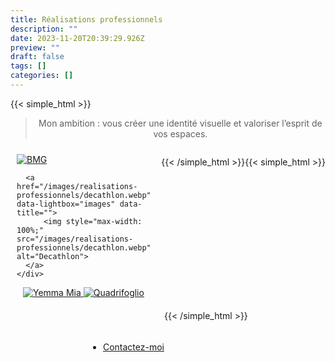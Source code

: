 ```yaml
---
title: Réalisations professionnels
description: ""
date: 2023-11-20T20:39:29.926Z
preview: ""
draft: false
tags: []
categories: []
---
```



{{< simple_html >}}

<blockquote>
  <p style="text-align: center;">Mon ambition : vous créer une identité visuelle et valoriser l’esprit de vos espaces.</p>
</blockquote>

<div style="display: flex; flex-wrap: wrap; justify-content: center;">
  <div style="flex: 1; margin: 10px; max-width: 450px;">
    <div>
      <a href="/images/realisations-professionnels/bmg.webp" data-lightbox="images" data-title="">
            <img style="max-width: 100%;" src="/images/realisations-professionnels/bmg.webp" alt="BMG">
      </a>

      <a href="/images/realisations-professionnels/decathlon.webp" data-lightbox="images" data-title="">
          <img style="max-width: 100%;" src="/images/realisations-professionnels/decathlon.webp" alt="Decathlon">
      </a>
    </div>
  </div>
  <div style="flex: 1; margin: 10px; max-width: 450px;">
    <div>
      <a href="/images/realisations-professionnels/yemma_mia.webp" data-lightbox="images" data-title="">
            <img style="max-width: 100%;" src="/images/realisations-professionnels/yemma_mia.webp" alt="Yemma Mia">
      </a>
      <a href="/images/realisations-professionnels/quadrifoglio.webp" data-lightbox="images" data-title="">
          <img style="max-width: 100%;" src="/images/realisations-professionnels/quadrifoglio.webp" alt="Quadrifoglio">
      </a>
    </div>
  </div>
</div>


{{< /simple_html >}}

{{< simple_html >}}
 <ul class="actions special" style="margin-top: 10%;">
     <li><a href="/contact" class="button primary">Contactez-moi</a></li>
 </ul>
{{< /simple_html >}}